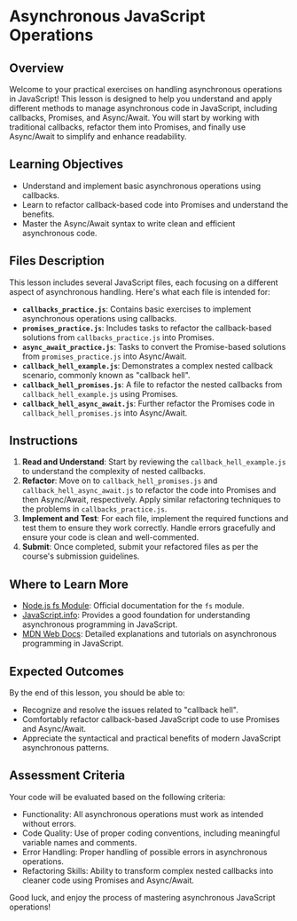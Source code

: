 # Asynchronous JavaScript Operations

## Overview

Welcome to your practical exercises on handling asynchronous operations in JavaScript! This lesson is designed to help you understand and apply different methods to manage asynchronous code in JavaScript, including callbacks, Promises, and Async/Await. You will start by working with traditional callbacks, refactor them into Promises, and finally use Async/Await to simplify and enhance readability.

## Learning Objectives

- Understand and implement basic asynchronous operations using callbacks.
- Learn to refactor callback-based code into Promises and understand the benefits.
- Master the Async/Await syntax to write clean and efficient asynchronous code.

## Files Description

This lesson includes several JavaScript files, each focusing on a different aspect of asynchronous handling. Here's what each file is intended for:

- **`callbacks_practice.js`**: Contains basic exercises to implement asynchronous operations using callbacks.
- **`promises_practice.js`**: Includes tasks to refactor the callback-based solutions from `callbacks_practice.js` into Promises.
- **`async_await_practice.js`**: Tasks to convert the Promise-based solutions from `promises_practice.js` into Async/Await.
- **`callback_hell_example.js`**: Demonstrates a complex nested callback scenario, commonly known as "callback hell".
- **`callback_hell_promises.js`**: A file to refactor the nested callbacks from `callback_hell_example.js` using Promises.
- **`callback_hell_async_await.js`**: Further refactor the Promises code in `callback_hell_promises.js` into Async/Await.

## Instructions

1. **Read and Understand**: Start by reviewing the `callback_hell_example.js` to understand the complexity of nested callbacks.
2. **Refactor**: Move on to `callback_hell_promises.js` and `callback_hell_async_await.js` to refactor the code into Promises and then Async/Await, respectively. Apply similar refactoring techniques to the problems in `callbacks_practice.js`.
3. **Implement and Test**: For each file, implement the required functions and test them to ensure they work correctly. Handle errors gracefully and ensure your code is clean and well-commented.
4. **Submit**: Once completed, submit your refactored files as per the course's submission guidelines.

## Where to Learn More

- [Node.js fs Module](https://nodejs.org/api/fs.html): Official documentation for the `fs` module.
- [JavaScript.info](https://javascript.info/async): Provides a good foundation for understanding asynchronous programming in JavaScript.
- [MDN Web Docs](https://developer.mozilla.org/en-US/docs/Learn/JavaScript/Asynchronous): Detailed explanations and tutorials on asynchronous programming in JavaScript.

## Expected Outcomes

By the end of this lesson, you should be able to:

- Recognize and resolve the issues related to "callback hell".
- Comfortably refactor callback-based JavaScript code to use Promises and Async/Await.
- Appreciate the syntactical and practical benefits of modern JavaScript asynchronous patterns.

## Assessment Criteria

Your code will be evaluated based on the following criteria:

- Functionality: All asynchronous operations must work as intended without errors.
- Code Quality: Use of proper coding conventions, including meaningful variable names and comments.
- Error Handling: Proper handling of possible errors in asynchronous operations.
- Refactoring Skills: Ability to transform complex nested callbacks into cleaner code using Promises and Async/Await.

Good luck, and enjoy the process of mastering asynchronous JavaScript operations!
